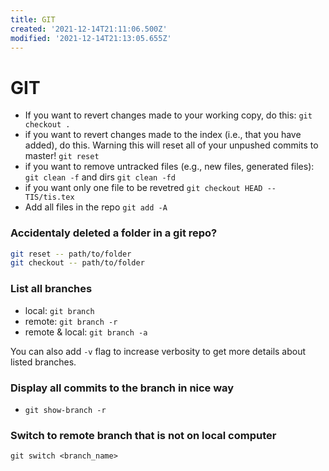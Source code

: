 ```yaml
---
title: GIT
created: '2021-12-14T21:11:06.500Z'
modified: '2021-12-14T21:13:05.655Z'
---
```


# GIT

- If you want to revert changes made to your working copy, do this:
`git checkout .`
- if you want to revert changes made to the index (i.e., that you have added), do this. Warning this will reset all of your unpushed commits to master!
`git reset`
- if you want to remove untracked files (e.g., new files, generated files): `git clean -f` and dirs `git clean -fd`
- if you want only one file to be revetred
`git checkout HEAD -- TIS/tis.tex`
- Add all files in the repo
`git add -A`

### Accidentaly deleted a folder in a git repo?

```bash
git reset -- path/to/folder
git checkout -- path/to/folder
```

### List all branches
* local: `git branch`
* remote: `git branch -r`
* remote & local: `git branch -a`


You can also add `-v` flag to increase verbosity to get more details about listed branches.

### Display all commits to the branch in nice way
* `git show-branch -r`

### Switch to remote branch that is not on local computer

`git switch <branch_name>`
